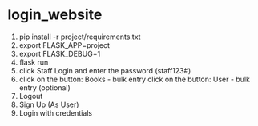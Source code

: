 # login_website

1. pip install -r project/requirements.txt 
2. export FLASK_APP=project
3. export FLASK_DEBUG=1
4. flask run
6. click Staff Login and enter the password (staff123#)
7. click on the button: Books - bulk entry
   click on the button: User - bulk entry (optional)
8. Logout
9. Sign Up (As User)
10. Login with credentials

